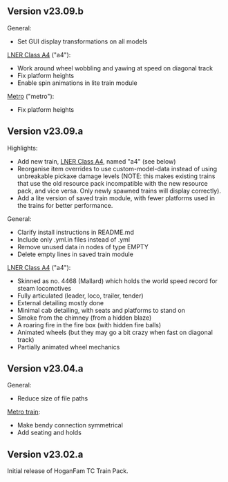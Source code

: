 Version v23.09.b
----------------

General:
 - Set GUI display transformations on all models

[LNER Class A4](docs/a4.md) ("a4"):
 - Work around wheel wobbling and yawing at speed on diagonal track
 - Fix platform heights
 - Enable spin animations in lite train module

[Metro](docs/metro.md) ("metro"):
 - Fix platform heights


Version v23.09.a
----------------

Highlights:
 - Add new train, [LNER Class A4](docs/a4.md), named "a4" (see below)
 - Reorganise item overrides to use custom-model-data instead of using
   unbreakable pickaxe damage levels (NOTE: this makes existing trains
   that use the old resource pack incompatible with the new resource
   pack, and vice versa. Only newly spawned trains will display
   correctly).
 - Add a lite version of saved train module, with fewer platforms used
   in the trains for better performance.

General:
 - Clarify install instructions in README.md
 - Include only .yml.in files instead of .yml
 - Remove unused data in nodes of type EMPTY
 - Delete empty lines in saved train module

[LNER Class A4](docs/a4.md) ("a4"):
 - Skinned as no. 4468 (Mallard) which holds the world speed record
   for steam locomotives
 - Fully articulated (leader, loco, trailer, tender)
 - External detailing mostly done
 - Minimal cab detailing, with seats and platforms to stand on
 - Smoke from the chimney (from a hidden blaze)
 - A roaring fire in the fire box (with hidden fire balls)
 - Animated wheels (but they may go a bit crazy when fast on diagonal
   track)
 - Partially animated wheel mechanics


Version v23.04.a
----------------

General:
 - Reduce size of file paths

[Metro train](docs/metro.md):
 - Make bendy connection symmetrical
 - Add seating and holds


Version v23.02.a
----------------

Initial release of HoganFam TC Train Pack.
